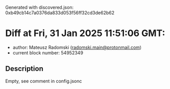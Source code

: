 Generated with discovered.json: 0xb49cb14c7a0376da833d053f56ff32cd3de62b62

# Diff at Fri, 31 Jan 2025 11:51:06 GMT:

- author: Mateusz Radomski (<radomski.main@protonmail.com>)
- current block number: 54952349

## Description

Empty, see comment in config.jsonc
